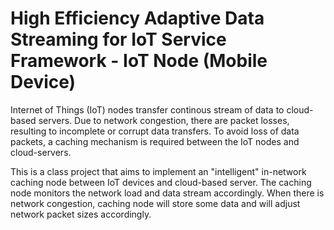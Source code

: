 # High Efficiency Adaptive Data Streaming for IoT Service Framework - IoT Node (Mobile Device)

Internet of Things (IoT) nodes transfer continous stream of data to cloud-based servers. Due to network congestion, there are packet losses, resulting to incomplete or corrupt data transfers. To avoid loss of data packets, a caching mechanism is required between the IoT nodes and cloud-servers.

This is a class project that aims to implement an "intelligent" in-network caching node between IoT devices and cloud-based server. The caching node monitors the network load and data stream accordingly. When there is network congestion, caching node will store some data and will adjust network packet sizes accordingly.
